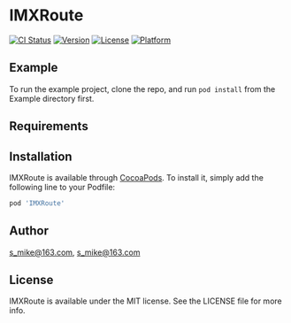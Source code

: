 # IMXRoute

[![CI Status](https://img.shields.io/travis/s_mike@163.com/IMXRoute.svg?style=flat)](https://travis-ci.org/s_mike@163.com/IMXRoute)
[![Version](https://img.shields.io/cocoapods/v/IMXRoute.svg?style=flat)](https://cocoapods.org/pods/IMXRoute)
[![License](https://img.shields.io/cocoapods/l/IMXRoute.svg?style=flat)](https://cocoapods.org/pods/IMXRoute)
[![Platform](https://img.shields.io/cocoapods/p/IMXRoute.svg?style=flat)](https://cocoapods.org/pods/IMXRoute)

## Example

To run the example project, clone the repo, and run `pod install` from the Example directory first.

## Requirements

## Installation

IMXRoute is available through [CocoaPods](https://cocoapods.org). To install
it, simply add the following line to your Podfile:

```ruby
pod 'IMXRoute'
```

## Author

s_mike@163.com, s_mike@163.com

## License

IMXRoute is available under the MIT license. See the LICENSE file for more info.
